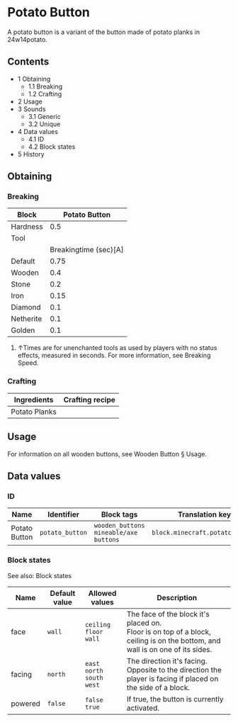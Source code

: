 # Potato Button
A potato button is a variant of the button made of potato planks in 24w14potato.

## Contents
- 1 Obtaining
	- 1.1 Breaking
	- 1.2 Crafting
- 2 Usage
- 3 Sounds
	- 3.1 Generic
	- 3.2 Unique
- 4 Data values
	- 4.1 ID
	- 4.2 Block states
- 5 History

## Obtaining
### Breaking
| Block     | Potato Button         |
|-----------|-----------------------|
| Hardness  | 0.5                   |
| Tool      |                       |
|           | Breakingtime (sec)[A] |
| Default   | 0.75                  |
| Wooden    | 0.4                   |
| Stone     | 0.2                   |
| Iron      | 0.15                  |
| Diamond   | 0.1                   |
| Netherite | 0.1                   |
| Golden    | 0.1                   |

1. ↑Times are for unenchanted tools as used by players with no status effects, measured in seconds. For more information, see Breaking Speed.

### Crafting
| Ingredients   | Crafting recipe |
|---------------|-----------------|
| Potato Planks |                 |

## Usage
For information on all wooden buttons, see Wooden Button § Usage.

## Data values
### ID
| Name          | Identifier      | Block tags                                        | Translation key                 |
|---------------|-----------------|---------------------------------------------------|---------------------------------|
| Potato Button | `potato_button` | `wooden_buttons`<br/>`mineable/axe`<br/>`buttons` | `block.minecraft.potato_button` |

### Block states
See also: Block states

| Name    | Default value | Allowed values                            | Description                                                                                                                      |
|---------|---------------|-------------------------------------------|----------------------------------------------------------------------------------------------------------------------------------|
| face    | `wall`        | `ceiling`<br/>`floor`<br/>`wall`          | The face of the block it's placed on.<br/>Floor is on top of a block, ceiling is on the bottom, and wall is on one of its sides. |
| facing  | `north`       | `east`<br/>`north`<br/>`south`<br/>`west` | The direction it's facing.<br/>Opposite to the direction the player is facing if placed on the side of a block.                  |
| powered | `false`       | `false`<br/>`true`                        | If true, the button is currently activated.                                                                                      |


